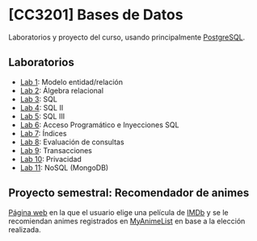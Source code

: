 # [CC3201] Bases de Datos

Laboratorios y proyecto del curso, usando principalmente [PostgreSQL](https://www.postgresql.org).

## Laboratorios

- [Lab 1](Laboratorios/Lab_1): Modelo entidad/relación
- [Lab 2](Laboratorios/Lab_2): Álgebra relacional
- [Lab 3](Laboratorios/Lab_3): SQL
- [Lab 4](Laboratorios/Lab_4): SQL II
- [Lab 5](Laboratorios/Lab_5): SQL III
- [Lab 6](Laboratorios/Lab_6): Acceso Programático e Inyecciones SQL
- [Lab 7](Laboratorios/Lab_7): Índices
- [Lab 8](Laboratorios/Lab_8): Evaluación de consultas
- [Lab 9](Laboratorios/Lab_9): Transacciones
- [Lab 10](Laboratorios/Lab_10): Privacidad
- [Lab 11](Laboratorios/Lab_11): NoSQL (MongoDB)

## Proyecto semestral: Recomendador de animes

[Página web](https://grupo37.cc3201.dcc.uchile.cl) en la que el usuario elige una película de [IMDb](https://www.imdb.com)
y se le recomiendan animes registrados en [MyAnimeList](http://myanimelist.net) en base a la elección realizada.
